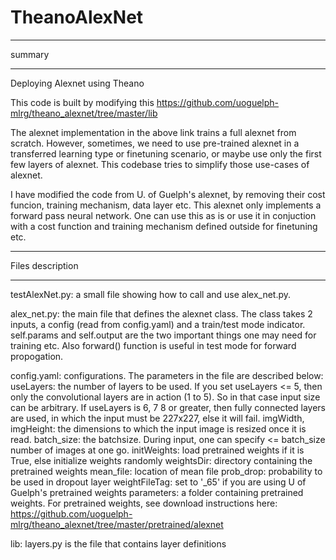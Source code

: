 # TheanoAlexNet
*************************
summary
*************************
Deploying Alexnet using Theano

This code is built by modifying this
https://github.com/uoguelph-mlrg/theano_alexnet/tree/master/lib


The alexnet implementation in the above link trains a full alexnet from scratch. However, sometimes, we need to use pre-trained alexnet in a transferred learning type or finetuning scenario, or maybe use only the first few layers of alexnet.
This codebase tries to simplify those use-cases of alexnet.

I have modified the code from U. of Guelph's alexnet, by removing their cost funcion, training mechanism, data layer etc. This alexnet only implements a forward pass neural network. One can use this as is or use it in conjuction with a cost function and training mechanism defined outside for finetuning etc.


*************************
Files description
*************************
testAlexNet.py: a small file showing how to call and use alex_net.py.

alex_net.py: the main file that defines the alexnet class. The class takes 2 inputs, a config (read from config.yaml) and a train/test mode indicator.
self.params and self.output are the two important things one may need for training etc.
Also forward() function is useful in test mode for forward propogation.

config.yaml: configurations. The parameters in the file are described below:
useLayers: the number of layers to be used. If you set useLayers <= 5, then only the convolutional layers are in action (1 to 5). So in that case input size can be arbitrary. If useLayers is 6, 7 8 or greater, then fully connected layers are used, in which the input must be 227x227, else it will fail.
imgWidth, imgHeight: the dimensions to which the input image is resized once it is read.
batch_size: the batchsize. During input, one can specify <= batch_size number of images at one go.
initWeights: load pretrained weights if it is True, else initialize weights randomly
weightsDir: directory containing the pretrained weights
mean_file: location of mean file
prob_drop: probability to be used in dropout layer
weightFileTag: set to '_65' if you are using U of Guelph's pretrained weights
parameters: a folder containing pretrained weights. For pretrained weights, see download instructions here: https://github.com/uoguelph-mlrg/theano_alexnet/tree/master/pretrained/alexnet

lib: layers.py is the file that contains layer definitions




